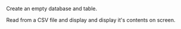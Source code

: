 Create an empty database and table.

Read from a CSV file and display
 and display it's contents on screen.

